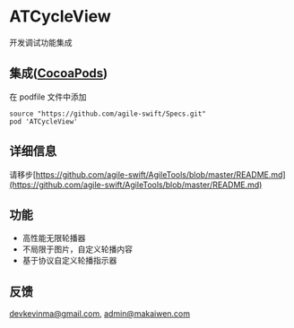 # ATCycleView

开发调试功能集成

## 集成([CocoaPods](http://cocoapods.org))

在 podfile 文件中添加

```
source "https://github.com/agile-swift/Specs.git"
pod 'ATCycleView'
```


## 详细信息

请移步[https://github.com/agile-swift/AgileTools/blob/master/README.md](https://github.com/agile-swift/AgileTools/blob/master/README.md)


## 功能

* 高性能无限轮播器
* 不局限于图片，自定义轮播内容
* 基于协议自定义轮播指示器

## 反馈

devkevinma@gmail.com, admin@makaiwen.com
